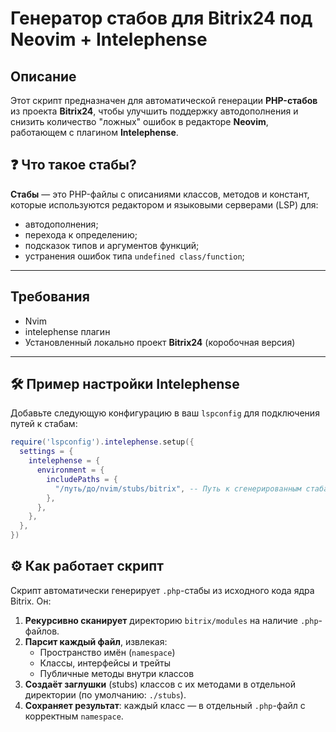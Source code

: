 # Генератор стабов для Bitrix24 под Neovim + Intelephense

## Описание

Этот скрипт предназначен для автоматической генерации **PHP-стабов** из проекта **Bitrix24**, чтобы улучшить поддержку автодополнения и снизить количество "ложных" ошибок в редакторе **Neovim**, работающем с плагином **Intelephense**.

## ❓ Что такое стабы?

**Стабы** — это PHP-файлы с описаниями классов, методов и констант, которые используются редактором и языковыми серверами (LSP) для:

- автодополнения;
- перехода к определению;
- подсказок типов и аргументов функций;
- устранения ошибок типа `undefined class/function`;

---

## Требования

- Nvim
- intelephense плагин
- Установленный локально проект **Bitrix24** (коробочная версия)

---

## 🛠 Пример настройки Intelephense

Добавьте следующую конфигурацию в ваш `lspconfig` для подключения путей к стабам:

```lua
require('lspconfig').intelephense.setup({
  settings = {
    intelephense = {
      environment = {
        includePaths = {
          "/путь/до/nvim/stubs/bitrix", -- Путь к сгенерированным стабам
        },
      },
    },
  },
})
```

## ⚙️ Как работает скрипт

Скрипт автоматически генерирует `.php`-стабы из исходного кода ядра Bitrix. Он:

1. **Рекурсивно сканирует** директорию `bitrix/modules` на наличие `.php`-файлов.
2. **Парсит каждый файл**, извлекая:
   - Пространство имён (`namespace`)
   - Классы, интерфейсы и трейты
   - Публичные методы внутри классов
3. **Создаёт заглушки** (stubs) классов с их методами в отдельной директории (по умолчанию: `./stubs`).
4. **Сохраняет результат**: каждый класс — в отдельный `.php`-файл с корректным `namespace`.

